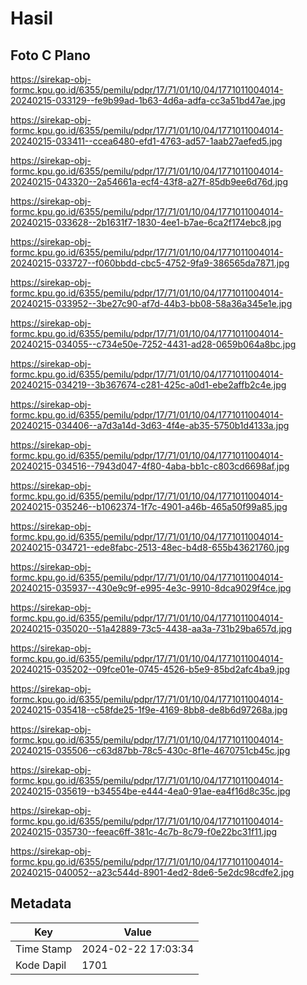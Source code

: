 # Hasil

## Foto C Plano

https://sirekap-obj-formc.kpu.go.id/6355/pemilu/pdpr/17/71/01/10/04/1771011004014-20240215-033129--fe9b99ad-1b63-4d6a-adfa-cc3a51bd47ae.jpg

https://sirekap-obj-formc.kpu.go.id/6355/pemilu/pdpr/17/71/01/10/04/1771011004014-20240215-033411--ccea6480-efd1-4763-ad57-1aab27aefed5.jpg

https://sirekap-obj-formc.kpu.go.id/6355/pemilu/pdpr/17/71/01/10/04/1771011004014-20240215-043320--2a54661a-ecf4-43f8-a27f-85db9ee6d76d.jpg

https://sirekap-obj-formc.kpu.go.id/6355/pemilu/pdpr/17/71/01/10/04/1771011004014-20240215-033628--2b1631f7-1830-4ee1-b7ae-6ca2f174ebc8.jpg

https://sirekap-obj-formc.kpu.go.id/6355/pemilu/pdpr/17/71/01/10/04/1771011004014-20240215-033727--f060bbdd-cbc5-4752-9fa9-386565da7871.jpg

https://sirekap-obj-formc.kpu.go.id/6355/pemilu/pdpr/17/71/01/10/04/1771011004014-20240215-033952--3be27c90-af7d-44b3-bb08-58a36a345e1e.jpg

https://sirekap-obj-formc.kpu.go.id/6355/pemilu/pdpr/17/71/01/10/04/1771011004014-20240215-034055--c734e50e-7252-4431-ad28-0659b064a8bc.jpg

https://sirekap-obj-formc.kpu.go.id/6355/pemilu/pdpr/17/71/01/10/04/1771011004014-20240215-034219--3b367674-c281-425c-a0d1-ebe2affb2c4e.jpg

https://sirekap-obj-formc.kpu.go.id/6355/pemilu/pdpr/17/71/01/10/04/1771011004014-20240215-034406--a7d3a14d-3d63-4f4e-ab35-5750b1d4133a.jpg

https://sirekap-obj-formc.kpu.go.id/6355/pemilu/pdpr/17/71/01/10/04/1771011004014-20240215-034516--7943d047-4f80-4aba-bb1c-c803cd6698af.jpg

https://sirekap-obj-formc.kpu.go.id/6355/pemilu/pdpr/17/71/01/10/04/1771011004014-20240215-035246--b1062374-1f7c-4901-a46b-465a50f99a85.jpg

https://sirekap-obj-formc.kpu.go.id/6355/pemilu/pdpr/17/71/01/10/04/1771011004014-20240215-034721--ede8fabc-2513-48ec-b4d8-655b43621760.jpg

https://sirekap-obj-formc.kpu.go.id/6355/pemilu/pdpr/17/71/01/10/04/1771011004014-20240215-035937--430e9c9f-e995-4e3c-9910-8dca9029f4ce.jpg

https://sirekap-obj-formc.kpu.go.id/6355/pemilu/pdpr/17/71/01/10/04/1771011004014-20240215-035020--51a42889-73c5-4438-aa3a-731b29ba657d.jpg

https://sirekap-obj-formc.kpu.go.id/6355/pemilu/pdpr/17/71/01/10/04/1771011004014-20240215-035202--09fce01e-0745-4526-b5e9-85bd2afc4ba9.jpg

https://sirekap-obj-formc.kpu.go.id/6355/pemilu/pdpr/17/71/01/10/04/1771011004014-20240215-035418--c58fde25-1f9e-4169-8bb8-de8b6d97268a.jpg

https://sirekap-obj-formc.kpu.go.id/6355/pemilu/pdpr/17/71/01/10/04/1771011004014-20240215-035506--c63d87bb-78c5-430c-8f1e-4670751cb45c.jpg

https://sirekap-obj-formc.kpu.go.id/6355/pemilu/pdpr/17/71/01/10/04/1771011004014-20240215-035619--b34554be-e444-4ea0-91ae-ea4f16d8c35c.jpg

https://sirekap-obj-formc.kpu.go.id/6355/pemilu/pdpr/17/71/01/10/04/1771011004014-20240215-035730--feeac6ff-381c-4c7b-8c79-f0e22bc31f11.jpg

https://sirekap-obj-formc.kpu.go.id/6355/pemilu/pdpr/17/71/01/10/04/1771011004014-20240215-040052--a23c544d-8901-4ed2-8de6-5e2dc98cdfe2.jpg


## Metadata

| Key        | Value               |
| ---------- | ------------------- |
| Time Stamp | 2024-02-22 17:03:34 |
| Kode Dapil | 1701                |



